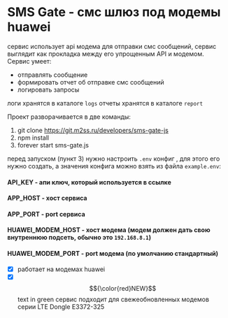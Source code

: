 # SMS Gate - смс шлюз под модемы huawei

сервис использует api модема для отправки смс сообщений, сервис выглядит как прокладка между его упрощенным API и модемом. Сервис умеет:
- отправлять сообщение
- формировать отчет об отправке смс сообщений
- логировать запросы

логи хранятся в каталоге `logs`
отчеты хранятся в каталоге `report`

Проект разворачивается в две команды:
1) git clone https://git.m2ss.ru/developers/sms-gate-js
2) npm install
3) forever start sms-gate.js

перед запуском (пункт 3) нужно настроить `.env` конфиг , для этого его нужно создать, а значения конфига можно взять из файла `example.env`:

#### API_KEY - апи ключ, который используется в ссылке

#### APP_HOST - хост сервиса
#### APP_PORT - port сервиса

#### HUAWEI_MODEM_HOST - хост модема (модем должен дать свою внутреннюю подсеть, обычно это `192.168.8.1`)
#### HUAWEI_MODEM_PORT - port модема (по умолчанию стандартный)

- [x] работаeт на модемах huawei 
- [x] $${\color{red}NEW}$$ text in green сервис подходит для свежеобновленных модемов серии LTE Dongle E3372-325 

